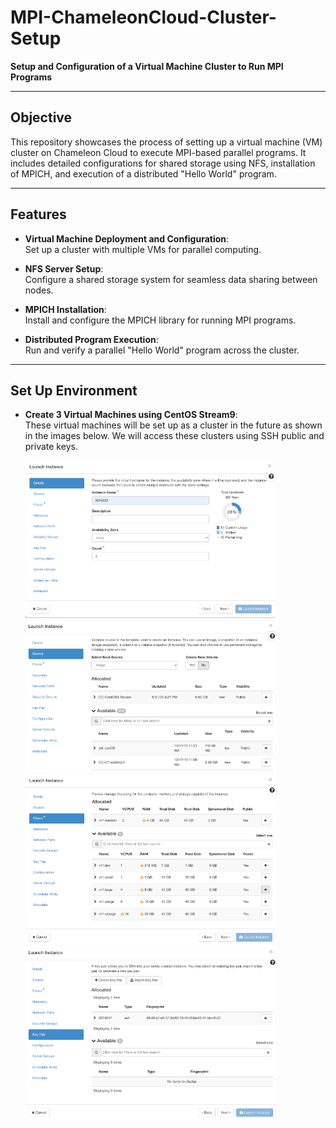 # MPI-ChameleonCloud-Cluster-Setup

**Setup and Configuration of a Virtual Machine Cluster to Run MPI Programs**

---

## Objective

This repository showcases the process of setting up a virtual machine (VM) cluster on Chameleon Cloud to execute MPI-based parallel programs. It includes detailed configurations for shared storage using NFS, installation of MPICH, and execution of a distributed "Hello World" program.

---

## Features

- **Virtual Machine Deployment and Configuration**:  
  Set up a cluster with multiple VMs for parallel computing.

- **NFS Server Setup**:  
  Configure a shared storage system for seamless data sharing between nodes.

- **MPICH Installation**:  
  Install and configure the MPICH library for running MPI programs.

- **Distributed Program Execution**:  
  Run and verify a parallel "Hello World" program across the cluster.
  
---

## Set Up Environment

- **Create 3 Virtual Machines using CentOS Stream9**:  
  These virtual machines will be set up as a cluster in the future as shown in the images below. We will access these clusters using SSH public and private keys.

  <img src="screenshots/Picture1.png" width="400">
  <img src="screenshots/Picture2.png" width="400">
  <img src="screenshots/Picture3.png" width="400">
  <img src="screenshots/Picture4.png" width="400">
